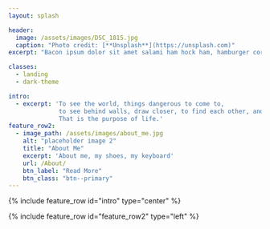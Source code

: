 ```yaml
---
layout: splash

header:
  image: /assets/images/DSC_1815.jpg
  caption: "Photo credit: [**Unsplash**](https://unsplash.com)"
excerpt: "Bacon ipsum dolor sit amet salami ham hock ham, hamburger corned beef short ribs kielbasa biltong t-bone drumstick tri-tip tail sirloin pork chop."

classes:
  - landing
  - dark-theme

intro:
  - excerpt: 'To see the world, things dangerous to come to,
              to see behind walls, draw closer, to find each other, and to feel.
              That is the purpose of life.'
feature_row2:
  - image_path: /assets/images/about_me.jpg
    alt: "placeholder image 2"
    title: "About Me"
    excerpt: 'About me, my shoes, my keyboard'
    url: /About/
    btn_label: "Read More"
    btn_class: "btn--primary"
---
```


{% include feature_row id="intro" type="center" %}

{% include feature_row id="feature_row2" type="left" %}

